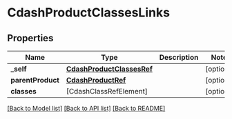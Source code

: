# CdashProductClassesLinks

## Properties
Name | Type | Description | Notes
------------ | ------------- | ------------- | -------------
**_self** | [**CdashProductClassesRef**](CdashProductClassesRef.md) |  | [optional] 
**parentProduct** | [**CdashProductRef**](CdashProductRef.md) |  | [optional] 
**classes** | [CdashClassRefElement] |  | [optional] 

[[Back to Model list]](../README.md#documentation-for-models) [[Back to API list]](../README.md#documentation-for-api-endpoints) [[Back to README]](../README.md)


